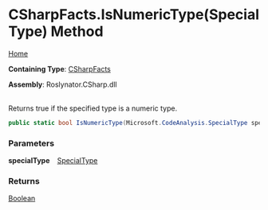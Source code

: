 # CSharpFacts\.IsNumericType\(SpecialType\) Method

[Home](../../../../README.md)

**Containing Type**: [CSharpFacts](../README.md)

**Assembly**: Roslynator\.CSharp\.dll

\
Returns true if the specified type is a numeric type\.

```csharp
public static bool IsNumericType(Microsoft.CodeAnalysis.SpecialType specialType)
```

### Parameters

**specialType** &ensp; [SpecialType](https://docs.microsoft.com/en-us/dotnet/api/microsoft.codeanalysis.specialtype)

### Returns

[Boolean](https://docs.microsoft.com/en-us/dotnet/api/system.boolean)

